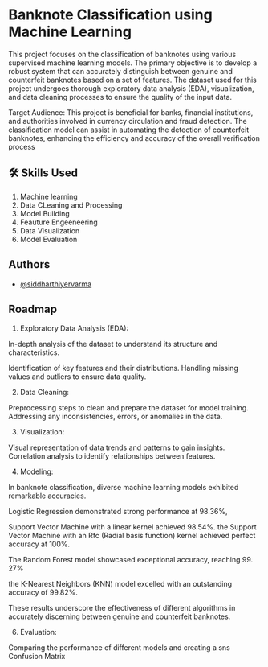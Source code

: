 
# Banknote Classification using Machine Learning

This project focuses on the classification of banknotes using various supervised machine learning models. The primary objective is to develop a robust system that can accurately distinguish between genuine and counterfeit banknotes based on a set of features. The dataset used for this project undergoes thorough exploratory data analysis (EDA), visualization, and data cleaning processes to ensure the quality of the input data.

Target Audience:
This project is beneficial for banks, financial institutions, and authorities involved in currency circulation and fraud detection. The classification model can assist in automating the detection of counterfeit banknotes, enhancing the efficiency and accuracy of the overall verification process


## 🛠 Skills Used 
1. Machine learning
2. Data CLeaning and Processing 
3. Model Building 
4. Feauture Engeeneering 
5. Data Visualization 
6. Model Evaluation 


## Authors

- [@siddharthiyervarma](https://www.github.com/siddharthiyervarma)


## Roadmap

1. Exploratory Data Analysis (EDA):

In-depth analysis of the dataset to understand its structure and characteristics.

Identification of key features and their distributions.
Handling missing values and outliers to ensure data quality.

2. Data Cleaning:

Preprocessing steps to clean and prepare the dataset for model training.
Addressing any inconsistencies, errors, or anomalies in the data.

3. Visualization:

Visual representation of data trends and patterns to gain insights.
Correlation analysis to identify relationships between features.

4. Modeling:

In banknote classification, diverse machine learning models exhibited remarkable accuracies.

 Logistic Regression demonstrated strong performance at 98.36%, 
 
  Support Vector Machine with a linear kernel achieved 98.54%.  the Support Vector Machine with an Rfc (Radial basis function) kernel achieved perfect accuracy at 100%.
  
The Random Forest model showcased exceptional accuracy, reaching 99.
27%

the K-Nearest Neighbors (KNN) model excelled with an outstanding accuracy of 99.82%. 

These results underscore the effectiveness of different algorithms in accurately discerning between genuine and counterfeit banknotes.

6. Evaluation:

Comparing the performance of different models and creating a sns Confusion Matrix  
